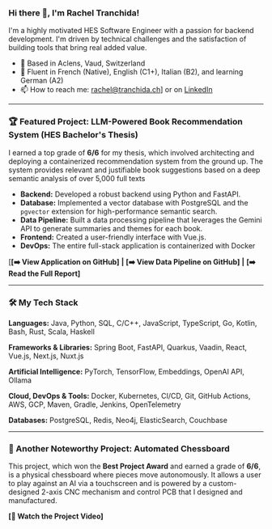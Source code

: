 ### Hi there 👋, I'm Rachel Tranchida\!

I'm a highly motivated HES Software Engineer with a passion for backend development.  I'm driven by technical challenges and the satisfaction of building tools that bring real added value.

  * 📍 Based in Aclens, Vaud, Switzerland
  * 💬 Fluent in French (Native), English (C1+), Italian (B2), and learning German (A2)
  * 📫 How to reach me: [rachel@tranchida.ch](mailto:rachel@tranchida.ch)] or on [LinkedIn](https://www.google.com/search?q=https://www.linkedin.com/in/your-profile-url) 

-----

### 🏆 Featured Project: LLM-Powered Book Recommendation System (HES Bachelor's Thesis)

I earned a top grade of **6/6** for my thesis, which involved architecting and deploying a containerized recommendation system from the ground up. The system provides relevant and justifiable book suggestions based on a deep semantic analysis of over 5,000 full texts
  * **Backend:** Developed a robust backend using Python and FastAPI.
  * **Database:** Implemented a vector database with PostgreSQL and the `pgvector` extension for high-performance semantic search.
  * **Data Pipeline:** Built a data processing pipeline that leverages the Gemini API to generate summaries and themes for each book.
  * **Frontend:** Created a user-friendly interface with Vue.js.
  * **DevOps:** The entire full-stack application is containerized with Docker

[**[➡️ View Application on GitHub]** **|** **[➡️ View Data Pipeline on GitHub]** **|** **[➡️ Read the Full Report]** 

-----

### 🛠️ My Tech Stack

**Languages:**
Java, Python, SQL, C/C++, JavaScript, TypeScript, Go, Kotlin, Bash, Rust, Scala, Haskell 

**Frameworks & Libraries:**
Spring Boot, FastAPI, Quarkus, Vaadin, React, Vue.js, Next.js, Nuxt.js 

**Artificial Intelligence:**
PyTorch, TensorFlow, Embeddings, OpenAI API, Ollama

**Cloud, DevOps & Tools:**
Docker, Kubernetes, CI/CD, Git, GitHub Actions, AWS, GCP, Maven, Gradle, Jenkins, OpenTelemetry 

**Databases:**
PostgreSQL, Redis, Neo4j, ElasticSearch, Couchbase 

-----

### 🤖 Another Noteworthy Project: Automated Chessboard
This project, which won the **Best Project Award** and earned a grade of **6/6**, is a physical chessboard where pieces move autonomously. It allows a user to play against an AI via a touchscreen and is powered by a custom-designed 2-axis CNC mechanism and control PCB that I designed and manufactured.

**[🎥 Watch the Project Video]**
